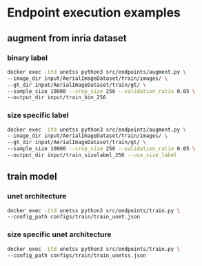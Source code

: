 # Endpoint execution examples


## augment from inria dataset

### binary label

```bash
docker exec -itd unetss python3 src/endpoints/augment.py \
--image_dir input/AerialImageDataset/train/images/ \
--gt_dir input/AerialImageDataset/train/gt/ \
--sample_size 10000 --crop_size 256 --validation_ratio 0.05 \
--output_dir input/train_bin_256
```

### size specific label

```bash
docker exec -itd unetss python3 src/endpoints/augment.py \
--image_dir input/AerialImageDataset/train/images/ \
--gt_dir input/AerialImageDataset/train/gt/ \
--sample_size 10000 --crop_size 256 --validation_ratio 0.05 \
--output_dir input/train_sizelabel_256 --use_size_label
```

## train model

### unet architecture

```bash
docker exec -itd unetss python3 src/endpoints/train.py \
--config_path configs/train/train_unet.json 
```

### size specific unet architecture 

```bash
docker exec -itd unetss python3 src/endpoints/train.py \
--config_path configs/train/train_unetss.json
```

